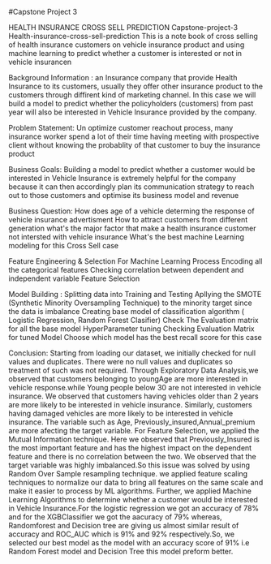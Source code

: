 #Capstone Project 3

HEALTH INSURANCE CROSS SELL PREDICTION
Capstone-project-3
Health-insurance-cross-sell-prediction
This is a note book of cross selling of health insurance customers on vehicle insurance product and using machine learning to predict whether a customer is interested or not in vehicle insurancen

Background Information :
an Insurance company that provide Health Insurance to its customers, usually they offer other insurance product to the customers through diffirent kind of marketing channel. In this case we will build a model to predict whether the policyholders (customers) from past year will also be interested in Vehicle Insurance provided by the company.

Problem Statement:
Un optimize customer reachout process, many insurance worker spend a lot of their time having meeting with prospective client without knowing the probablity of that customer to buy the insurance product

Business Goals:
Building a model to predict whether a customer would be interested in Vehicle Insurance is extremely helpful for the company because it can then accordingly plan its communication strategy to reach out to those customers and optimise its business model and revenue

Business Question:
How does age of a vehicle determing the response of vehicle insurance advertisment How to attract customers from different generation what's the major factor that make a health insurance customer not intersted with vehicle insurance What's the best machine Learning modeling for this Cross Sell case

Feature Engineering & Selection For Machine Learning Process
Encoding all the categorical features Checking correlation between dependent and independent variable Feature Selection

Model Building :
Splitting data into Training and Testing Apllying the SMOTE (Synthetic Minority Oversampling Technique) to the minority target since the data is imbalance Creating base model of classification algorithm ( Logistic Regression, Random Forest Clasifier) Check The Evaluation matrix for all the base model HyperParameter tuning Checking Evaluation Matrix for tuned Model Choose which model has the best recall score for this case

Conclusion:
Starting from loading our dataset, we initially checked for null values and duplicates. There were no null values and duplicates so treatment of such was not required. Through Exploratory Data Analysis,we observed that customers belonging to youngAge are more interested in vehicle response.while Young people below 30 are not interested in vehicle insurance. We observed that customers having vehicles older than 2 years are more likely to be interested in vehicle insurance. Similarly, customers having damaged vehicles are more likely to be interested in vehicle insurance. The variable such as Age, Previously_insured,Annual_premium are more afecting the target variable. For Feature Selection, we applied the Mutual Information technique. Here we observed that Previously_Insured is the most important feature and has the highest impact on the dependent feature and there is no correlation between the two. We observed that the target variable was highly imbalanced.So this issue was solved by using Random Over Sample resampling technique. we applied feature scaling techniques to normalize our data to bring all features on the same scale and make it easier to process by ML algorithms. Further, we applied Machine Learning Algorithms to determine whether a customer would be interested in Vehicle Insurance.For the logistic regression we got an accuracy of 78% and for the XGBClassifier we got the aacuracy of 79% whereas, Randomforest and Decision tree are giving us almost similar result of accuracy and ROC_AUC which is 91% and 92% respectively.So, we selected our best model as the model with an accuracy score of 91% i.e Random Forest model and Decision Tree this model preform better.
